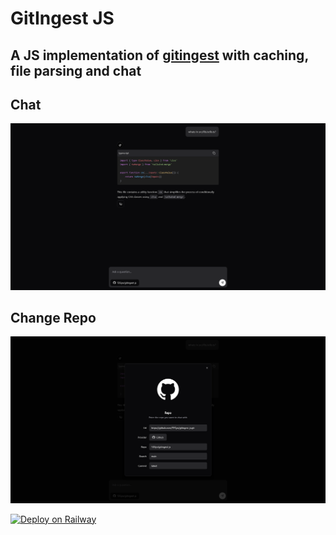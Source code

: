 # GitIngest JS

## A JS implementation of [gitingest](https://github.com/cyclotruc/gitingest) with caching, file parsing and chat

## Chat

![chat](./docs/chat-example.png)

## Change Repo

![change repo](./docs/repo-example.png)

[![Deploy on Railway](https://railway.com/button.svg)](https://railway.com/template/cVfQZ1?referralCode=bSruGU)

